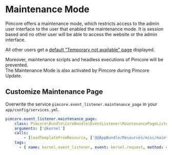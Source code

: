 # Maintenance Mode

Pimcore offers a maintenance mode, which restricts access to the admin user interface to the user that enabled the maintenance mode. It is session based 
and no other user will be able to access the website or the admin interface. 

All other users get a [default "Temporary not available" page](https://rawgit.com/pimcore/pimcore/master/pimcore/lib/Pimcore/Bundle/PimcoreBundle/Resources/misc/maintenance.html) 
displayed. 

Moreover, maintenance scripts and headless executions of Pimcore will be prevented.  
The Maintenance Mode is also activated by Pimcore during Pimcore Update.
 

## Customize Maintenance Page

Overwrite the service `pimcore.event_listener.maintenance_page` in your `app/config/services.yml`. 

```yaml
pimcore.event_listener.maintenance_page:
    class: Pimcore\Bundle\CoreBundle\EventListener\MaintenancePageListener
    arguments: ['@kernel']
    calls:
        - [loadTemplateFromResource, ['@@AppBundle/Resources/misc/maintenance.html']]
    tags:
      - { name: kernel.event_listener, event: kernel.request, method: onKernelRequest, priority: 620 }
```
